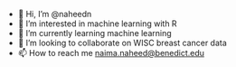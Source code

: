 - 👋 Hi, I’m @naheedn
- 👀 I’m interested in machine learning with R
- 🌱 I’m currently learning machine learning
- 💞️ I’m looking to collaborate on WISC breast cancer data
- 📫 How to reach me naima.naheed@benedict.edu

<!---
naheedn/naheedn is a ✨ special ✨ repository because its `README.md` (this file) appears on your GitHub profile.
You can click the Preview link to take a look at your changes.
--->
